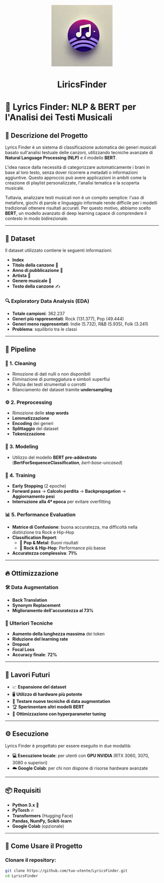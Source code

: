 <div align="center"> 
  <img src="LiricsFinder_logo.webp" alt="Logo LiricsFinder" width="200" height="200"/>
</div>

<h1 align="center">LiricsFinder</h1>

# 🎵 Lyrics Finder: NLP & BERT per l'Analisi dei Testi Musicali

## 📌 Descrizione del Progetto

Lyrics Finder è un sistema di classificazione automatica dei generi musicali basato sull'analisi testuale delle canzoni, utilizzando tecniche avanzate di **Natural Language Processing (NLP)** e il modello **BERT**.

L'idea nasce dalla necessità di categorizzare automaticamente i brani in base al loro testo, senza dover ricorrere a metadati o informazioni aggiuntive. Questo approccio può avere applicazioni in ambiti come la creazione di playlist personalizzate, l'analisi tematica e la scoperta musicale.

Tuttavia, analizzare testi musicali non è un compito semplice: l'uso di metafore, giochi di parole e linguaggio informale rende difficile per i modelli tradizionali ottenere risultati accurati. Per questo motivo, abbiamo scelto **BERT**, un modello avanzato di deep learning capace di comprendere il contesto in modo bidirezionale.

---

## 📂 Dataset

Il dataset utilizzato contiene le seguenti informazioni:

- **Index**
- **Titolo della canzone** 🎵
- **Anno di pubblicazione** 📅
- **Artista** 🎤
- **Genere musicale** 🎼
- **Testo della canzone** ✍️

### 🔍 Exploratory Data Analysis (EDA)

- **Totale campioni**: 362.237
- **Generi più rappresentati**: Rock (131.377), Pop (49.444)
- **Generi meno rappresentati**: Indie (5.732), R&B (5.935), Folk (3.241)
- **Problema**: squilibrio tra le classi

---

## 🔧 Pipeline

### 🧼 1. Cleaning

- Rimozione di dati nulli o non disponibili
- Eliminazione di punteggiatura e simboli superflui
- Pulizia dei testi strumentali o corrotti
- Bilanciamento del dataset tramite **undersampling**

### ⚙️ 2. Preprocessing

- Rimozione delle **stop words**
- **Lemmatizzazione**
- **Encoding** dei generi
- **Splittaggio** del dataset
- **Tokenizzazione**

### 🤖 3. Modeling

- Utilizzo del modello **BERT pre-addestrato** (**BertForSequenceClassification**, *bert-base-uncased*)

### 🚀 4. Training

- **Early Stopping** (2 epoche)
- **Forward pass** → **Calcolo perdita** → **Backpropagation** → **Aggiornamento pesi**
- **Interruzione alla 4ª epoca** per evitare overfitting

### 📊 5. Performance Evaluation

- **Matrice di Confusione**: buona accuratezza, ma difficoltà nella distinzione tra Rock e Hip-Hop
- **Classification Report**:
  - 🎸 **Pop & Metal**: Buoni risultati
  - 🎤 **Rock & Hip-Hop**: Performance più basse
- **Accuratezza complessiva**: **71%**

---

## 🔥 Ottimizzazione

### 🛠 Data Augmentation

- **Back Translation**
- **Synonym Replacement**
- **Miglioramento dell'accuratezza al 73%**

### 🎯 Ulteriori Tecniche

- **Aumento della lunghezza massima** dei token
- **Riduzione del learning rate**
- **Dropout**
- **Focal Loss**
- **Accuracy finale**: **72%**

---

## 🔮 Lavori Futuri

- 📈 **Espansione del dataset**
- 🖥️ **Utilizzo di hardware più potente**
- 🔄 **Testare nuove tecniche di data augmentation**
- 🏆 **Sperimentare altri modelli BERT**
- 🔧 **Ottimizzazione con hyperparameter tuning**

---

## ⚙️ Esecuzione

Lyrics Finder è progettato per essere eseguito in due modalità:

- **💻 Esecuzione locale**: per utenti con **GPU NVIDIA** (RTX 3060, 3070, 3080 o superiori)
- **☁️ Google Colab**: per chi non dispone di risorse hardware avanzate

---

## 📦 Requisiti

- **Python 3.x** 🐍
- **PyTorch** 🔥
- **Transformers** (Hugging Face)
- **Pandas, NumPy, Scikit-learn**
- **Google Colab** (opzionale)

---

## 🚀 Come Usare il Progetto

### Clonare il repository:
```bash
git clone https://github.com/tuo-utente/LyricsFinder.git
cd LyricsFinder
```



